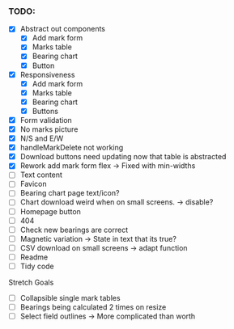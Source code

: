 ### TODO:

- [x] Abstract out components
  - [x] Add mark form
  - [x] Marks table
  - [x] Bearing chart
  - [x] Button
- [x] Responsiveness
  - [x] Add mark form
  - [x] Marks table
  - [x] Bearing chart
  - [x] Buttons
- [x] Form validation
- [x] No marks picture
- [x] N/S and E/W
- [x] handleMarkDelete not working
- [x] Download buttons need updating now that table is abstracted
- [x] Rework add mark form flex -> Fixed with min-widths
- [ ] Text content
- [ ] Favicon
- [ ] Bearing chart page text/icon?
- [ ] Chart download weird when on small screens. -> disable?
- [ ] Homepage button
- [ ] 404
- [ ] Check new bearings are correct
- [ ] Magnetic variation -> State in text that its true?
- [ ] CSV download on small screens -> adapt function
- [ ] Readme
- [ ] Tidy code

Stretch Goals
- [ ] Collapsible single mark tables
- [ ] Bearings being calculated 2 times on resize
- [ ] Select field outlines -> More complicated than worth